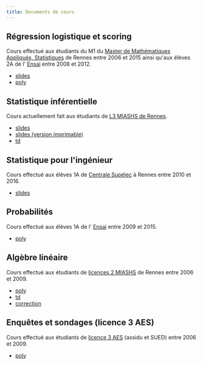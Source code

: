 ```yaml
---
title: Documents de cours
---
```


## Régression logistique et scoring

Cours  effectué aux étudiants du M1 du [Master de Mathématiques Appliqués, Statistiques](https://www.sites.univ-rennes2.fr/master-mas/) de Rennes entre 2006 et 2015 ainsi qu'aux élèves 2A de l' [Ensai](http://www.ensai.fr) entre 2008 et 2012.

- [slides](slides_logistique.pdf)
- [poly](poly_logistique.pdf)


## Statistique inférentielle

Cours actuellement fait aux étudiants de [L3 MIASHS de Rennes](https://www.sites.univ-rennes2.fr/licence-miashs/).

- [slides](slides_stat_inf.pdf)
- [slides (version imprimable)](slides_stat_inf_imp.pdf)
- [td](td_stat_inf.pdf)

## Statistique pour l'ingénieur

Cours effectué aux élèves 1A de [Centrale Supélec](https://www.centralesupelec.fr) à Rennes entre 2010 et 2016.

- [slides](slides_SI.pdf)

## Probabilités

Cours effectué aux élèves 1A de l' [Ensai](http://www.ensai.fr) entre 2009 et 2015.

- [poly](poly_proba.pdf)

## Algèbre linéaire

Cours effectué aux étudiants de [licences 2 MIASHS](https://www.sites.univ-rennes2.fr/licence-miashs/) de Rennes entre 2006 et 2009.

- [poly](poly_algebre.pdf)
- [td](td_algebre.pdf)
- [correction](cor_td_algebre.pdf)

## Enquêtes et sondages (licence 3 AES)

Cours effectué aux étudiants de [licence 3 AES](https://www.univ-rennes2.fr/structure/departement-aes) (assidu et SUED) entre 2006 et 2009.

- [poly](poly_sondage.pdf)


